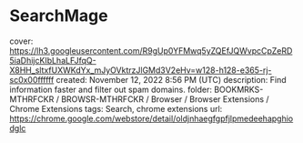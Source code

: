 # SearchMage

cover: https://lh3.googleusercontent.com/R9gUp0YFMwq5yZQEfJQWvpcCpZeRD5iaDhijcKIbLhaLFJfqQ-X8HH_sltxfUXWKdYx_mJyOVktrzJlGMd3V2eHv=w128-h128-e365-rj-sc0x00ffffff
created: November 12, 2022 8:56 PM (UTC)
description: Find information faster and filter out spam domains.
folder: BOOKMRKS-MTHRFCKR / BROWSR-MTHRFCKR / Browser / Browser Extensions / Chrome Extensions
tags: Search, chrome extensions
url: https://chrome.google.com/webstore/detail/oldjnhaegfgpfjlpmedeehapghiodglc